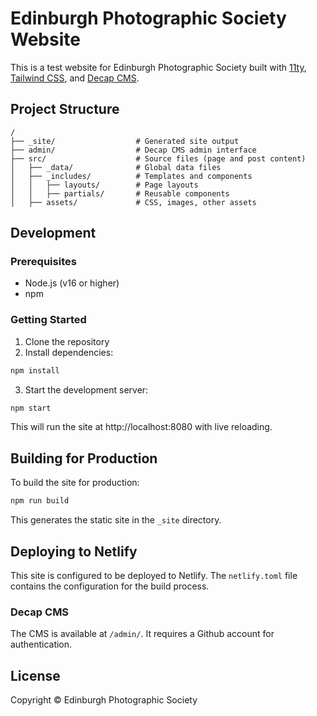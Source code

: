 # Edinburgh Photographic Society Website

This is a test website for Edinburgh Photographic Society built with [11ty](https://www.11ty.dev/), [Tailwind CSS](https://tailwindcss.com/), and [Decap CMS](https://decapcms.org/).

## Project Structure

```
/
├── _site/                  # Generated site output
├── admin/                  # Decap CMS admin interface
├── src/                    # Source files (page and post content)
│   ├── _data/              # Global data files
│   ├── _includes/          # Templates and components
│   │   ├── layouts/        # Page layouts
│   │   ├── partials/       # Reusable components
│   ├── assets/             # CSS, images, other assets
```

## Development

### Prerequisites

- Node.js (v16 or higher)
- npm

### Getting Started

1. Clone the repository
2. Install dependencies:

```bash
npm install
```

3. Start the development server:

```bash
npm start
```

This will run the site at http://localhost:8080 with live reloading.

## Building for Production

To build the site for production:

```bash
npm run build
```

This generates the static site in the `_site` directory.

## Deploying to Netlify

This site is configured to be deployed to Netlify. The `netlify.toml` file contains the configuration for the build process.

### Decap CMS

The CMS is available at `/admin/`. It requires a Github account for authentication.

## License

Copyright © Edinburgh Photographic Society